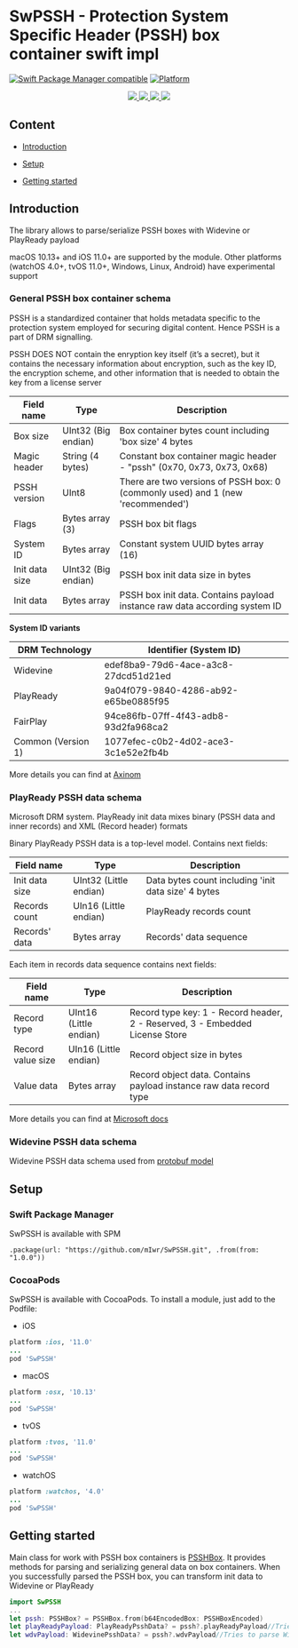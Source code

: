 # SwPSSH - Protection System Specific Header (PSSH) box container swift impl

[![Swift Package Manager compatible](https://img.shields.io/badge/SPM-compatible-brightgreen.svg?style=flat&colorA=28a745&&colorB=4E4E4E)](https://github.com/apple/swift-package-manager)
[![Platform](https://img.shields.io/badge/Platforms-iOS%20%7C%20Android%20%7CmacOS%20%7C%20watchOS%20%7C%20tvOS%20%7C%20Linux-4E4E4E.svg?colorA=28a745)](#Setup)


<p align="center">
    <a href="https://github.com/apple/swift">
        <img src="https://img.shields.io/badge/language-swift-orange.svg">
    </a>
    <a href="http://cocoapods.org/pods/SwPSSH">
        <img src="https://img.shields.io/cocoapods/v/SwPSSH.svg?style=flat">
    </a>
    <a href="http://cocoapods.org/pods/SwPSSH">
        <img src="https://img.shields.io/cocoapods/p/SwPSSH.svg?style=flat">
    </a>
    <a href="./LICENSE">
        <img src="https://img.shields.io/cocoapods/l/SwPSSH.svg?style=flat">
    </a>
</p>

## Content

- [Introduction](#Introduction)

- [Setup](#Setup)

- [Getting started](#Getting-started)

## Introduction

The library allows to parse/serialize PSSH boxes with Widevine or PlayReady payload

macOS 10.13+ and iOS 11.0+ are supported by the module. Other platforms (watchOS 4.0+, tvOS 11.0+, Windows, Linux, Android) have experimental support

### General PSSH box container schema

PSSH is a standardized container that holds metadata specific to the protection system employed for securing digital content. Hence PSSH is a part of DRM signalling.

PSSH DOES NOT contain the enryption key itself (it’s a secret), but it contains the necessary information about encryption, such as the key ID, the encryption scheme, and other information that is needed to obtain the key from a license server

| Field name     | Type                | Description                                                                     | 
|----------------|---------------------|---------------------------------------------------------------------------------|
| Box size       | UInt32 (Big endian) | Box container bytes count including 'box size' 4 bytes                          |
| Magic header   | String (4 bytes)    | Constant box container magic header - "pssh" (0x70, 0x73, 0x73, 0x68)           |
| PSSH version   | UInt8               | There are two versions of PSSH box: 0 (commonly used) and 1 (new 'recommended') |
| Flags          | Bytes array (3)     | PSSH box bit flags                                                              |
| System ID      | Bytes array         | Constant system UUID bytes array (16)                                           |
| Init data size | UInt32 (Big endian) | PSSH box init data size in bytes                                                |
| Init data      | Bytes array         | PSSH box init data. Contains payload instance raw data according system ID      |

**System ID variants**

| DRM Technology     | Identifier (System ID)               |
|--------------------|--------------------------------------|
| Widevine           | edef8ba9-79d6-4ace-a3c8-27dcd51d21ed |
| PlayReady          | 9a04f079-9840-4286-ab92-e65be0885f95 |
| FairPlay           | 94ce86fb-07ff-4f43-adb8-93d2fa968ca2 |
| Common (Version 1) | 1077efec-c0b2-4d02-ace3-3c1e52e2fb4b |

More details you can find at [Axinom](https://docs.axinom.com/services/drm/technical-articles/pssh/)

### PlayReady PSSH data schema

Microsoft DRM system. PlayReady init data mixes binary (PSSH data and inner records) and XML (Record header) formats

Binary PlayReady PSSH data is a top-level model. Contains next fields:

| Field name     | Type                   | Description                                         | 
|----------------|------------------------|-----------------------------------------------------|
| Init data size | UInt32 (Little endian) | Data bytes count including 'init data size' 4 bytes |
| Records count  | UIn16 (Little endian)  | PlayReady records count                             |
| Records' data  | Bytes array            | Records' data sequence                              |

Each item in records data sequence contains next fields:

| Field name        | Type                   | Description                                                                  | 
|-------------------|------------------------|------------------------------------------------------------------------------|
| Record type       | UInt16 (Little endian) | Record type key: 1 - Record header, 2 - Reserved, 3 - Embedded License Store |
| Record value size | UIn16 (Little endian)  | Record object size in bytes                                                  |
| Value data        | Bytes array            | Record object data. Contains payload instance raw data record type           |

More details you can find at [Microsoft docs](https://learn.microsoft.com/en-us/playready/specifications/playready-header-specification)

### Widevine PSSH data schema

Widevine PSSH data schema used from [protobuf model](https://github.com/devine-dl/pywidevine)

## Setup

### Swift Package Manager

SwPSSH is available with SPM

```
.package(url: "https://github.com/mIwr/SwPSSH.git", .from(from: "1.0.0"))
```

### CocoaPods

SwPSSH is available with CocoaPods. To install a module, just add to the Podfile:

- iOS
```ruby
platform :ios, '11.0'
...
pod 'SwPSSH'
```

- macOS
```ruby
platform :osx, '10.13'
...
pod 'SwPSSH'
```

- tvOS
```ruby
platform :tvos, '11.0'
...
pod 'SwPSSH'
```

- watchOS
```ruby
platform :watchos, '4.0'
...
pod 'SwPSSH'
```

## Getting started

Main class for work with PSSH box containers is [PSSHBox](./Sources/SwPSSH/Model/PSSHBox.swift).
It provides methods for parsing and serializing general data on box containers.
When you successfully parsed the PSSH box, you can transform init data to Widevine or PlayReady

```swift
import SwPSSH
...
let pssh: PSSHBox? = PSSHBox.from(b64EncodedBox: PSSHBoxEncoded)
let playReadyPayload: PlayReadyPsshData? = pssh?.playReadyPayload//Tries to parse PlayReady PSSH data from raw init data
let wdvPayload: WidevinePsshData? = pssh?.wdvPayload//Tries to parse Widevine PSSH data from raw init data
```
